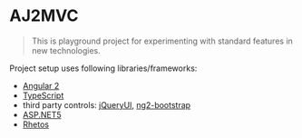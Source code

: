 # AJ2MVC

> This is playground project for experimenting with standard features in new technologies.

Project setup uses following libraries/frameworks:
* [Angular 2](http://angular.io/)
* [TypeScript](http://www.typescriptlang.org)
* third party controls: [jQueryUI](https://jqueryui.com/), [ng2-bootstrap](http://valor-software.com/ng2-bootstrap/)
* [ASP.NET5](http://www.asp.net/)
* [Rhetos](http://github.com/Rhetos/Rhetos)
